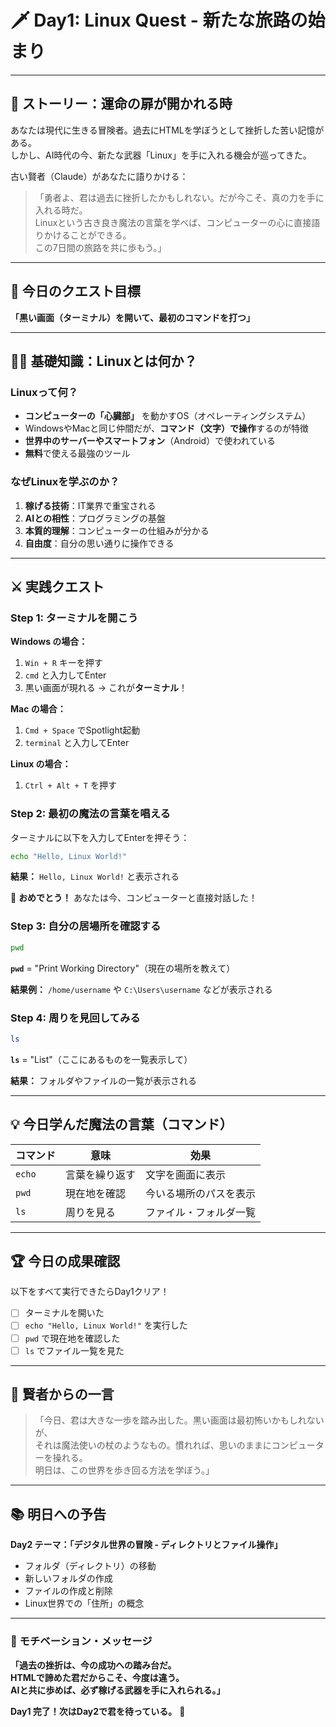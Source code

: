# 🗡️ Day1: Linux Quest - 新たな旅路の始まり

---

## 📖 ストーリー：運命の扉が開かれる時

あなたは現代に生きる冒険者。過去にHTMLを学ぼうとして挫折した苦い記憶がある。  
しかし、AI時代の今、新たな武器「Linux」を手に入れる機会が巡ってきた。

古い賢者（Claude）があなたに語りかける：

> 「勇者よ、君は過去に挫折したかもしれない。だが今こそ、真の力を手に入れる時だ。  
> Linuxという古き良き魔法の言葉を学べば、コンピューターの心に直接語りかけることができる。  
> この7日間の旅路を共に歩もう。」

---

## 🎯 今日のクエスト目標
**「黒い画面（ターミナル）を開いて、最初のコマンドを打つ」**

---

## 🧙‍♂️ 基礎知識：Linuxとは何か？

### Linuxって何？
- **コンピューターの「心臓部」** を動かすOS（オペレーティングシステム）
- WindowsやMacと同じ仲間だが、**コマンド（文字）で操作**するのが特徴
- **世界中のサーバーやスマートフォン**（Android）で使われている
- **無料**で使える最強のツール

### なぜLinuxを学ぶのか？
1. **稼げる技術**：IT業界で重宝される
2. **AIとの相性**：プログラミングの基盤
3. **本質的理解**：コンピューターの仕組みが分かる
4. **自由度**：自分の思い通りに操作できる

---

## ⚔️ 実践クエスト

### Step 1: ターミナルを開こう

**Windows の場合：**
1. `Win + R` キーを押す
2. `cmd` と入力してEnter
3. 黒い画面が現れる → これが**ターミナル**！

**Mac の場合：**
1. `Cmd + Space` でSpotlight起動
2. `terminal` と入力してEnter

**Linux の場合：**
1. `Ctrl + Alt + T` を押す

### Step 2: 最初の魔法の言葉を唱える

ターミナルに以下を入力してEnterを押そう：

```bash
echo "Hello, Linux World!"
```

**結果：** `Hello, Linux World!` と表示される

🎉 **おめでとう！** あなたは今、コンピューターと直接対話した！

### Step 3: 自分の居場所を確認する

```bash
pwd
```

**`pwd`** = "Print Working Directory"（現在の場所を教えて）

**結果例：** `/home/username` や `C:\Users\username` などが表示される

### Step 4: 周りを見回してみる

```bash
ls
```

**`ls`** = "List"（ここにあるものを一覧表示して）

**結果：** フォルダやファイルの一覧が表示される

---

## 💡 今日学んだ魔法の言葉（コマンド）

| コマンド | 意味 | 効果 |
|----------|------|------|
| `echo` | 言葉を繰り返す | 文字を画面に表示 |
| `pwd` | 現在地を確認 | 今いる場所のパスを表示 |
| `ls` | 周りを見る | ファイル・フォルダ一覧 |

---

## 🏆 今日の成果確認

以下をすべて実行できたらDay1クリア！

- [ ] ターミナルを開いた
- [ ] `echo "Hello, Linux World!"` を実行した
- [ ] `pwd` で現在地を確認した
- [ ] `ls` でファイル一覧を見た

---

## 🔮 賢者からの一言

> 「今日、君は大きな一歩を踏み出した。黒い画面は最初怖いかもしれないが、  
> それは魔法使いの杖のようなもの。慣れれば、思いのままにコンピューターを操れる。  
> 明日は、この世界を歩き回る方法を学ぼう。」

---

## 📚 明日への予告

**Day2 テーマ：「デジタル世界の冒険 - ディレクトリとファイル操作」**

- フォルダ（ディレクトリ）の移動
- 新しいフォルダの作成
- ファイルの作成と削除
- Linux世界での「住所」の概念

---

### 💪 モチベーション・メッセージ

**「過去の挫折は、今の成功への踏み台だ。  
HTMLで諦めた君だからこそ、今度は違う。  
AIと共に歩めば、必ず稼げる武器を手に入れられる。」**

**Day1 完了！次はDay2で君を待っている。** 🚀